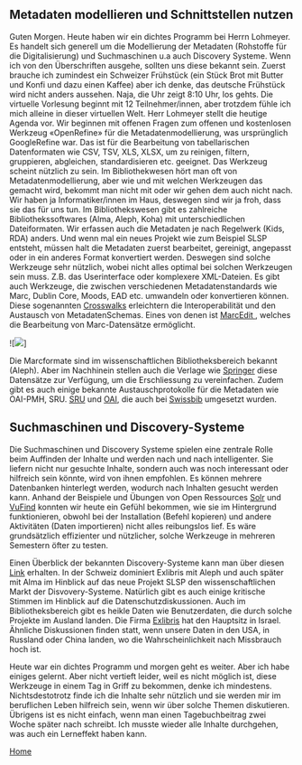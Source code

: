 ## Metadaten modellieren und Schnittstellen nutzen

Guten Morgen. Heute haben wir ein dichtes Programm bei Herrn Lohmeyer. Es handelt sich generell um die Modellierung der  Metadaten (Rohstoffe für die Digitalisierung) und Suchmaschinen u.a auch Discovery Systeme. Wenn ich von den Überschriften ausgehe, sollten uns diese bekannt sein. Zuerst brauche ich zumindest ein Schweizer Frühstück (ein Stück Brot mit Butter und Konfi und dazu einen Kaffee) aber ich denke, das deutsche Frühstück wird nicht anders aussehen. Naja, die Uhr zeigt 8:10 Uhr, los gehts.
Die virtuelle Vorlesung beginnt mit 12 Teilnehmer/innen, aber trotzdem fühle ich mich alleine in dieser virtuellen Welt.
Herr Lohmeyer stellt die heutige Agenda vor. Wir beginnen mit offenen Fragen zum offenen und kostenlosen Werkzeug «OpenRefine» für die  Metadatenmodellierung, was ursprünglich GoogleRefine war. Das ist für die Bearbeitung von tabellarischen Datenformaten wie CSV, TSV, XLS, XLSX, um zu reinigen, filtern, gruppieren, abgleichen, standardisieren etc. geeignet. Das Werkzeug scheint nützlich zu sein. Im Bibliothekwesen hört man oft von Metadatenmodellierung, aber wie und mit welchen Werkzeugen das gemacht wird, bekommt man nicht mit oder wir gehen dem auch nicht nach. Wir haben ja  Informatiker/innen im Haus, deswegen sind wir ja froh, dass sie das für uns tun.
Im Bibliothekswesen gibt es zahlreiche Bibliothekssoftwares (Alma, Aleph, Koha) mit unterschiedlichen Dateiformaten. Wir erfassen auch die Metadaten je nach Regelwerk (Kids, RDA) anders. Und wenn mal ein neues Projekt wie zum Beispiel SLSP entsteht, müssen halt die Metadaten zuerst bearbeitet, gereinigt, angepasst oder in ein anderes Format konvertiert werden. Deswegen sind solche Werkzeuge sehr nützlich, wobei nicht alles optimal bei solchen Werkzeugen sein muss. Z.B. das Userinterface oder komplexere XML-Dateien. Es gibt auch Werkzeuge, die zwischen verschiedenen Metadatenstandards wie Marc, Dublin Core, Moods, EAD etc. umwandeln oder konvertieren können. Diese sogenannten [Crosswalks](https://guides.lib.utexas.edu/metadata-basics/crosswalks) erleichtern die Interoperabilität und den Austausch von MetadatenSchemas.
Eines von denen ist [MarcEdit ](https://librarycarpentry.org/lc-marcedit/01-introduction/index.html), welches die Bearbeitung von Marc-Datensätze ermöglicht. 

![![](https://pad.gwdg.de/uploads/upload_28cdf6648c8109b6011ed0af8112f34a.png)]
 
Die Marcformate sind im wissenschaftlichen Bibliotheksbereich bekannt (Aleph). Aber im Nachhinein stellen auch die Verlage wie [Springer](https://www.springernature.com/gp/librarians/tools-services/implement/marc-records) diese Datensätze zur Verfügung, um die Erschliessung zu vereinfachen. Zudem gibt es auch einige bekannte Austauschprotokolle für die Metadaten wie OAI-PMH, SRU. [SRU](http://www.swissbib.org/wiki/index.php?title=SRU) und [OAI](http://www.swissbib.org/wiki/index.php?title=Swissbib_oai), die auch bei [Swissbib](http://www.swissbib.org/wiki/index.php?title=Main_Page) umgesetzt wurden. 

## Suchmaschinen und Discovery-Systeme

Die Suchmaschinen und Discovery Systeme spielen eine zentrale Rolle beim Auffinden der Inhalte und werden nach und nach intelligenter. Sie liefern nicht nur gesuchte Inhalte, sondern auch was noch interessant oder hilfreich sein könnte, wird von ihnen empfohlen. Es können mehrere Datenbanken hinterlegt werden, wodurch nach Inhalten gesucht werden kann. Anhand der Beispiele und Übungen von Open Ressources [Solr](https://lucene.apache.org/solr/) und [VuFind](https://vufind.org/vufind/ ) konnten wir heute ein Gefühl bekommen, wie sie im Hintergrund funktionieren, obwohl bei der Installation (Befehl kopieren) und andere Aktivitäten (Daten importieren) nicht alles reibungslos lief. Es wäre grundsätzlich effizienter und nützlicher, solche Werkzeuge in mehreren Semestern öfter zu testen. 

Einen Überblick der bekannten Discovery-Systeme kann man über diesen [Link](https://americanlibrariesmagazine.org/wp-content/uploads/2020/04/charts-for-2020-Library-Systems-Report.pdf) erhalten.
In der Schweiz dominiert Exlibris mit Aleph und auch später mit Alma im Hinblick auf das neue Projekt SLSP den wissenschaftlichen Markt der Disvovery-Systeme. Natürlich gibt es auch einige kritische Stimmen im Hinblick auf die Datenschutzdiskussionen. Auch im Bibliotheksbereich gibt es heikle Daten wie Benutzerdaten, die durch solche Projekte im Ausland landen. Die Firma [Exlibris](https://de.wikipedia.org/wiki/Ex_Libris_Group) hat den Hauptsitz in Israel. Ähnliche Diskussionen finden statt, wenn unsere Daten in den USA, in Russland oder China landen, wo die Wahrscheinlichkeit nach Missbrauch hoch ist.

Heute war ein dichtes Programm und morgen geht es weiter. Aber ich habe einiges gelernt. Aber nicht vertieft leider, weil es nicht möglich ist, diese Werkzeuge in einem Tag in Griff zu bekommen, denke ich mindestens. Nichtsdestotrotz finde ich die Inhalte sehr nützlich und sie werden mir im beruflichen Leben hilfreich sein, wenn wir über solche Themen diskutieren. Übrigens ist es nicht einfach, wenn man einen Tagebuchbeitrag zwei Woche später nach schreibt. Ich musste wieder alle Inhalte durchgehen, was auch ein Lerneffekt haben kann.

[Home](https://akoezeibrahi.github.io/Blogbeitraege_BAIN20_Akoezel/)
